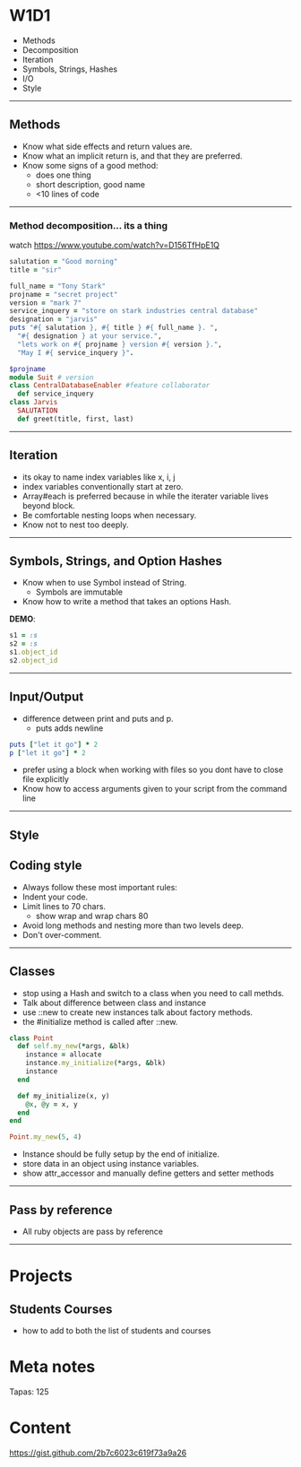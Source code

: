 # W1D1

+ Methods
+ Decomposition
+ Iteration
+ Symbols, Strings, Hashes
+ I/O
+ Style

---

## Methods
+  Know what side effects and return values are.
+  Know what an implicit return is, and that they are preferred.
+  Know some signs of a good method:
   +  does one thing
   +  short description, good name
   +  <10 lines of code

---

### Method decomposition... its a thing

watch https://www.youtube.com/watch?v=D156TfHpE1Q

```rb
salutation = "Good morning"
title = "sir"

full_name = "Tony Stark"
projname = "secret project"
version = "mark 7"
service_inquery = "store on stark industries central database"
designation = "jarvis"
puts "#{ salutation }, #{ title } #{ full_name }. ",
  "#{ designation } at your service.",
  "lets work on #{ projname } version #{ version }.",
  "May I #{ service_inquery }".

$projname
module Suit # version
class CentralDatabaseEnabler #feature collaborator
  def service_inquery
class Jarvis
  SALUTATION
  def greet(title, first, last)
```

---

## Iteration
+  its okay to name index variables like x, i, j
+  index variables conventionally start at zero.
+  Array#each is preferred because in while the iterater variable lives beyond
   block.
+  Be comfortable nesting loops when necessary.
+  Know not to nest too deeply.

---

## Symbols, Strings, and Option Hashes
+  Know when to use Symbol instead of String.
   + Symbols are immutable
+  Know how to write a method that takes an options Hash.

**DEMO**:
```rb
s1 = :s
s2 = :s
s1.object_id
s2.object_id
```

---

## Input/Output
+  difference detween print and puts and p.
   + puts adds newline
```rb
puts ["let it go"] * 2
p ["let it go"] * 2
```
+  prefer using a block when working with files so you dont have to close file
explicitly
+  Know how to access arguments given to your script from the command line

---

## Style
## Coding style
+  Always follow these most important rules:
+  Indent your code.
+  Limit lines to 70 chars.
   + show wrap and wrap chars 80
+  Avoid long methods and nesting more than two levels deep.
+  Don't over-comment.

---

## Classes
+  stop using a Hash and switch to a class when you need to call methds.
+  Talk about difference between class and instance
+  use ::new to create new instances talk about factory methods.
+  the #initialize method is called after ::new.
```rb
class Point
  def self.my_new(*args, &blk)
    instance = allocate
    instance.my_initialize(*args, &blk)
    instance
  end

  def my_initialize(x, y)
    @x, @y = x, y
  end
end

Point.my_new(5, 4)
```

+  Instance should be fully setup by the end of initialize.
+  store data in an object using instance variables.
+  show attr_accessor and manually define getters and setter methods

---

## Pass by reference
+  All ruby objects are pass by reference

---

# Projects

## Students Courses
+  how to add to both the list of students and courses


# Meta notes

Tapas: 125

# Content

https://gist.github.com/2b7c6023c619f73a9a26

